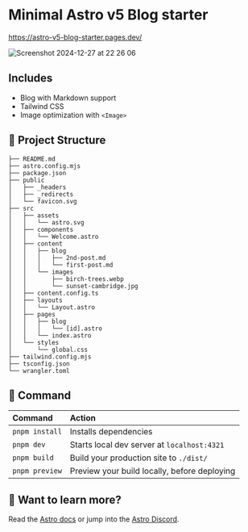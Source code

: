 # Minimal Astro v5 Blog starter
https://astro-v5-blog-starter.pages.dev/

![Screenshot 2024-12-27 at 22 26 06](https://github.com/user-attachments/assets/37de9c8c-4a82-437b-8682-92a6eeb7e382)

## Includes
- Blog with Markdown support
- Tailwind CSS
- Image optimization with `<Image>`

## 🚀 Project Structure
```text
├── README.md
├── astro.config.mjs
├── package.json
├── public
│   ├── _headers
│   ├── _redirects
│   └── favicon.svg
├── src
│   ├── assets
│   │   └── astro.svg
│   ├── components
│   │   └── Welcome.astro
│   ├── content
│   │   ├── blog
│   │   │   ├── 2nd-post.md
│   │   │   └── first-post.md
│   │   └── images
│   │       ├── birch-trees.webp
│   │       └── sunset-cambridge.jpg
│   ├── content.config.ts
│   ├── layouts
│   │   └── Layout.astro
│   ├── pages
│   │   ├── blog
│   │   │   └── [id].astro
│   │   └── index.astro
│   └── styles
│       └── global.css
├── tailwind.config.mjs
├── tsconfig.json
└── wrangler.toml
```

## 🧞 Command
| Command                   | Action                                           |
| :------------------------ | :----------------------------------------------- |
| `pnpm install`            | Installs dependencies                            |
| `pnpm dev`                | Starts local dev server at `localhost:4321`      |
| `pnpm build`              | Build your production site to `./dist/`          |
| `pnpm preview`            | Preview your build locally, before deploying     |

## 👀 Want to learn more?
Read the [Astro docs](https://docs.astro.build) or jump into the [Astro Discord](https://astro.build/chat).
